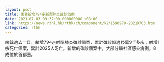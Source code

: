 ```yaml
---
layout: post
title: 南韓新增794宗新型肺炎確診個案
date: 2021-07-03 09:37:00.000000000 +08:00
link: https://news.rthk.hk/rthk/ch/component/k2/1598970-20210703.htm
categories: rthk
---
```


南韓過去一日，新增794宗新型肺炎確診個案，累計確診超過15萬9千多宗；新增1宗死亡個案，累計2025人死亡。新增的確診個案中，大部分屬社區感染病例，8成位於首都圈。
